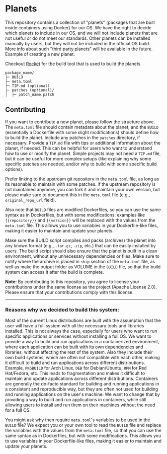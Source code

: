 # Planets

This repository contains a collection of "planets" (packages that are built inside containers using Docker) for our OS. We have the right to decide which planets to include in our OS, and we will not include planets that are not useful or do not meet our standards. Other planets can be installed manually by users, but they will not be included in the official OS build. More info about such "third party planets" will be available in the future.
Example of creating a new planet.

Checkout [Rocket](https://github.com/rovelstars/Rocket) for the build tool that is used to build the planets.

```tree
package_name/
├─ BUILD
├─ meta.toml
├─ TIP.md (optional)
├─ patches (optional)/
│  ├─ patch_name.patch

```

## Contributing

If you want to contribute a new planet, please follow the structure above. The `meta.toml` file should contain metadata about the planet, and the `BUILD` (essentially a Dockerfile with some slight modifications) should define how to build the planet.
Include any patches in the `patches` directory, if necessary.
Provide a `TIP.md` file with tips or additional information about the planet, if needed. This can be helpful for users who want to understand how to use or modify the planet. Simple projects may not need a `TIP.md` file, but it can be useful for more complex setups (like explaining why some specific patches are needed, and/or why to build with some specific build options).

Prefer linking to the upstream git repository in the `meta.toml` file, as long as its resonable to maintain with some patches. If the upstream repository is not maintained anymore, you can fork it and maintain your own version, but please make sure to document this in the `meta.toml` file (e.g., `original_repo_url` field).

Also note that `BUILD` files are modified Dockerfiles, so you can use the same syntax as in Dockerfiles, but with some modifications: examples like `{{repository}}` and `{{version}}` will be replaced with the values from the `meta.toml` file. This allows you to use variables in your Dockerfile-like files, making it easier to maintain and update your planets.

Make sure the BUILD script compiles and packs (archives) the planet into any known format (e.g., `.tar.gz`, `.zip`, etc.) that can be easily installed by users. The build script should also ensure that the planet is built in a clean environment, without any unnecessary dependencies or files. Make sure to notify where the archive is placed in `ship` section of the `meta.toml` file, as well as make the output folder as VOLUME in the `BUILD` file, so that the build system can access it after the build is complete.

**Note:** By contributing to this repository, you agree to license your contributions under the same license as the project (Apache License 2.0). Please ensure that your contributions comply with this license.

---

### Reasons why we decided to build this system:

Most of the current Linux distributions are built with the assumption that the user will have a full system with all the necessary tools and libraries installed. This is not always the case, especially for users who want to run specific applications or services without installing a full OS. We want to provide a way to build and run applications in a containerized environment, where each application can be built with its own dependencies and libraries, without affecting the rest of the system. Also they include their own build systems, which are often not compatible with each other, making it difficult to build and run applications across different distributions. Example, `PKGBUILD` for Arch Linux, `DEB` for Debian/Ubuntu, `RPM` for Red Hat/Fedora, etc. This leads to fragmentation and makes it difficult to maintain and update applications across different distributions. Containers are generally the de-facto standard for building and running applications in a consistent and reproducible way, but they are often not used for building and running applications on the user's machine. We want to change that by providing a way to build and run applications in containers, while still allowing users to install and run them on their machines without the need for a full OS.

You might ask why then require `meta.toml`'s variables to be used in the `BUILD` file? We expect you or your own tool to read the `BUILD` file and replace the variables with the values from the `meta.toml` file, so that you can use the same syntax as in Dockerfiles, but with some modifications. This allows you to use variables in your Dockerfile-like files, making it easier to maintain and update your planets.
